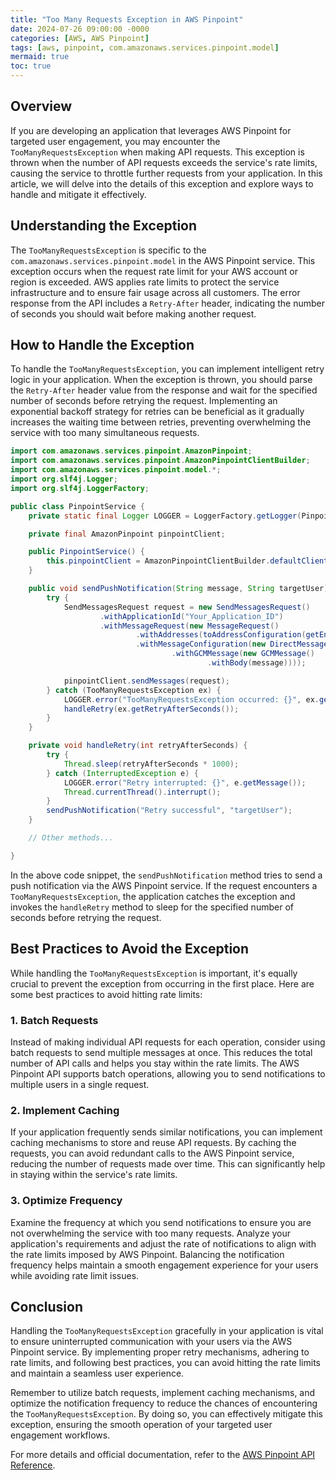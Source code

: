 ```yaml
---
title: "Too Many Requests Exception in AWS Pinpoint"
date: 2024-07-26 09:00:00 -0000
categories: [AWS, AWS Pinpoint]
tags: [aws, pinpoint, com.amazonaws.services.pinpoint.model]
mermaid: true
toc: true
---
```



## Overview

If you are developing an application that leverages AWS Pinpoint for targeted user engagement, you may encounter the `TooManyRequestsException` when making API requests. This exception is thrown when the number of API requests exceeds the service's rate limits, causing the service to throttle further requests from your application. In this article, we will delve into the details of this exception and explore ways to handle and mitigate it effectively.

## Understanding the Exception

The `TooManyRequestsException` is specific to the `com.amazonaws.services.pinpoint.model` in the AWS Pinpoint service. This exception occurs when the request rate limit for your AWS account or region is exceeded. AWS applies rate limits to protect the service infrastructure and to ensure fair usage across all customers. The error response from the API includes a `Retry-After` header, indicating the number of seconds you should wait before making another request.

## How to Handle the Exception

To handle the `TooManyRequestsException`, you can implement intelligent retry logic in your application. When the exception is thrown, you should parse the `Retry-After` header value from the response and wait for the specified number of seconds before retrying the request. Implementing an exponential backoff strategy for retries can be beneficial as it gradually increases the waiting time between retries, preventing overwhelming the service with too many simultaneous requests.

```java
import com.amazonaws.services.pinpoint.AmazonPinpoint;
import com.amazonaws.services.pinpoint.AmazonPinpointClientBuilder;
import com.amazonaws.services.pinpoint.model.*;
import org.slf4j.Logger;
import org.slf4j.LoggerFactory;

public class PinpointService {
    private static final Logger LOGGER = LoggerFactory.getLogger(PinpointService.class);

    private final AmazonPinpoint pinpointClient;

    public PinpointService() {
        this.pinpointClient = AmazonPinpointClientBuilder.defaultClient();
    }

    public void sendPushNotification(String message, String targetUser) {
        try {
            SendMessagesRequest request = new SendMessagesRequest()
                    .withApplicationId("Your_Application_ID")
                    .withMessageRequest(new MessageRequest()
                            .withAddresses(toAddressConfiguration(getEndpoint(targetUser)))
                            .withMessageConfiguration(new DirectMessageConfiguration()
                                    .withGCMMessage(new GCMMessage()
                                            .withBody(message))));

            pinpointClient.sendMessages(request);
        } catch (TooManyRequestsException ex) {
            LOGGER.error("TooManyRequestsException occurred: {}", ex.getMessage());
            handleRetry(ex.getRetryAfterSeconds());
        }
    }

    private void handleRetry(int retryAfterSeconds) {
        try {
            Thread.sleep(retryAfterSeconds * 1000);
        } catch (InterruptedException e) {
            LOGGER.error("Retry interrupted: {}", e.getMessage());
            Thread.currentThread().interrupt();
        }
        sendPushNotification("Retry successful", "targetUser");
    }

    // Other methods...

}
```

In the above code snippet, the `sendPushNotification` method tries to send a push notification via the AWS Pinpoint service. If the request encounters a `TooManyRequestsException`, the application catches the exception and invokes the `handleRetry` method to sleep for the specified number of seconds before retrying the request.

## Best Practices to Avoid the Exception

While handling the `TooManyRequestsException` is important, it's equally crucial to prevent the exception from occurring in the first place. Here are some best practices to avoid hitting rate limits:

### 1. Batch Requests

Instead of making individual API requests for each operation, consider using batch requests to send multiple messages at once. This reduces the total number of API calls and helps you stay within the rate limits. The AWS Pinpoint API supports batch operations, allowing you to send notifications to multiple users in a single request.

### 2. Implement Caching

If your application frequently sends similar notifications, you can implement caching mechanisms to store and reuse API requests. By caching the requests, you can avoid redundant calls to the AWS Pinpoint service, reducing the number of requests made over time. This can significantly help in staying within the service's rate limits.

### 3. Optimize Frequency

Examine the frequency at which you send notifications to ensure you are not overwhelming the service with too many requests. Analyze your application's requirements and adjust the rate of notifications to align with the rate limits imposed by AWS Pinpoint. Balancing the notification frequency helps maintain a smooth engagement experience for your users while avoiding rate limit issues.

## Conclusion

Handling the `TooManyRequestsException` gracefully in your application is vital to ensure uninterrupted communication with your users via the AWS Pinpoint service. By implementing proper retry mechanisms, adhering to rate limits, and following best practices, you can avoid hitting the rate limits and maintain a seamless user experience.

Remember to utilize batch requests, implement caching mechanisms, and optimize the notification frequency to reduce the chances of encountering the `TooManyRequestsException`. By doing so, you can effectively mitigate this exception, ensuring the smooth operation of your targeted user engagement workflows.

For more details and official documentation, refer to the [AWS Pinpoint API Reference](https://docs.aws.amazon.com/pinpoint/latest/apireference/).
